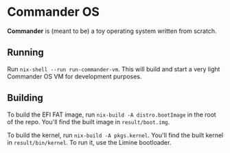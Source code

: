 # Commander OS

**Commander** is (meant to be) a toy operating system written from scratch.

## Running

Run `nix-shell --run run-commander-vm`. This will build and start a very light Commander OS VM for development purposes.

## Building

To build the EFI FAT image, run `nix-build -A distro.bootImage` in the root of the repo. You'll find the built image in `result/boot.img`.

To build the kernel, run `nix-build -A pkgs.kernel`. You'll find the built kernel in `result/bin/kernel`. To run it, use the Limine bootloader.
